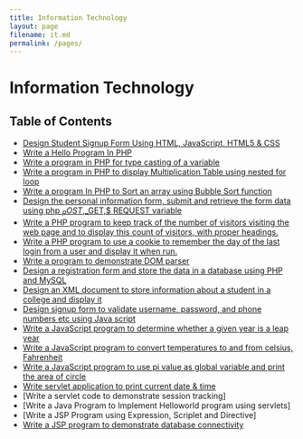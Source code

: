 ```yaml
---
title: Information Technology
layout: page
filename: it.md
permalink: /pages/
---
```

# Information Technology
## Table of Contents

- [Design Student Signup Form Using HTML, JavaScript, HTML5 & CSS](/Semester_4/Information%20Technology/Student%20Signup%20Form/)
- [Write a Hello Program In PHP](/Semester_4/Information%20Technology/Hello%20World%20PHP/index.php)
- [Write a program in PHP for type casting of a variable](/Semester_4/Information%20Technology/Type%20Casting%20Variable/index.php)
- [Write a program in PHP to display Multiplication Table using nested for loop](/Semester_4/Information%20Technology/Multiplication%20Table/index.php)
- [Write a program In PHP to Sort an array using Bubble Sort function](/Semester_4/Information%20Technology/Bubble%20Sort/index.php)
- [Design the personal information form, submit and retrieve the form data using php $_POST,$_GET,$ REQUEST variable](/Semester_4/Information%20Technology/Personal%20Information/index.php)
- [Write a PHP program to keep track of the number of visitors visiting the web page and to display this count of visitors, with proper headings.](/Semester_4/Information%20Technology/Visitor%20Count/index.php)
- [Write a PHP program to use a cookie to remember the day of the last login from a user and display it when run.](/Semester_4/Information%20Technology/Cookie%20for%20last%20visit/)
- [Write a program to demonstrate DOM parser](/Semester_4/Information%20Technology/DOM%20Parser/)
- [Design a registration form and store the data in a database using PHP and MySQL](/Semester_4/Information%20Technology/Registration%20form%20with%20DB/)
- [Design an XML document to store information about a student in a college and display it](/Semester_4/Information%20Technology/Display%20data%20from%20XML/)
- [Design signup form to validate username, password, and phone numbers etc using Java script](/Semester_4/Information%20Technology/validate-form-with-js/)
- [Write a JavaScript program to determine whether a given year is a leap year](/Semester_4/Information%20Technology/leap-year-with-js/)
- [Write a JavaScript program to convert temperatures to and from celsius, Fahrenheit](/Semester_4/Information%20Technology/Temperature%20Conversion/)
- [Write a JavaScript program to use pi value as global variable and print the area of circle](/Semester_4/Information%20Technology/area-of-circle/)
- [Write servlet application to print current date & time](/Semester_4/Information%20Technology/datetime-with-servlets/)
- [Write a servlet code to demonstrate session tracking]
- [Write a Java Program to Implement Helloworld program using servlets]
- [Write a JSP Program using Expression, Scriplet and Directive]
- [Write a JSP program to demonstrate database connectivity](/Semester_4/Information%20Technology/JSP-DB-CON/)